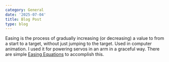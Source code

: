 ```yaml
---
category: General
date: '2025-07-04'
title: Blog Post
type: blog
---
```


Easing is the process of gradually increasing (or decreasing) a value to from a start to a target, without just jumping to the target. Used in computer animation. I used it for powering servos in an arm in a graceful way. There are simple [Easing Equations](https://gizma.com/easing/) to accomplish this.